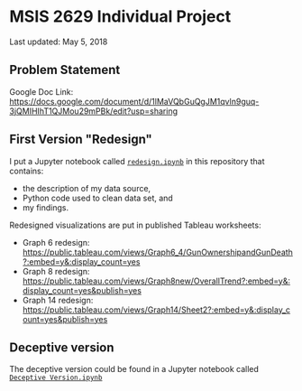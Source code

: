 # MSIS 2629 Individual Project

Last updated: May 5, 2018

## Problem Statement

Google Doc Link: https://docs.google.com/document/d/1lMaVQbGuQgJM1qvln9guq-3jQMIHIhT1QJMou29mPBk/edit?usp=sharing

## First Version "Redesign"

I put a Jupyter notebook called [``redesign.ipynb``](redesign.ipynb) in this repository that contains:
- the description of my data source,
- Python code used to clean data set, and
- my findings.

Redesigned visualizations are put in published Tableau worksheets:
- Graph 6 redesign: https://public.tableau.com/views/Graph6_4/GunOwnershipandGunDeath?:embed=y&:display_count=yes
- Graph 8 redesign: https://public.tableau.com/views/Graph8new/OverallTrend?:embed=y&:display_count=yes&publish=yes
- Graph 14 redesign: https://public.tableau.com/views/Graph14/Sheet2?:embed=y&:display_count=yes&publish=yes

## Deceptive version

The deceptive version could be found in a Jupyter notebook called [``Deceptive Version.ipynb``](Deceptive%20Version.ipynb)
